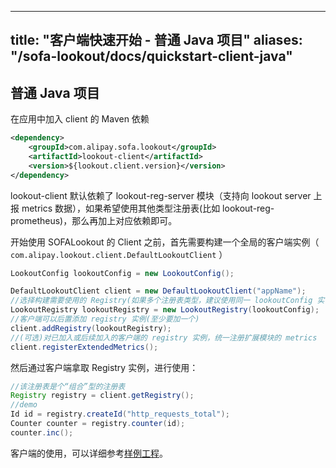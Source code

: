 
---

title: "客户端快速开始 - 普通 Java 项目"
aliases: "/sofa-lookout/docs/quickstart-client-java"
---

## 普通 Java 项目

在应用中加入 client 的 Maven 依赖

```xml
<dependency>    
    <groupId>com.alipay.sofa.lookout</groupId>
    <artifactId>lookout-client</artifactId>
    <version>${lookout.client.version}</version>
</dependency>
```

lookout-client 默认依赖了 lookout-reg-server 模块（支持向 lookout server 上报 metrics 数据），如果希望使用其他类型注册表(比如 lookout-reg-prometheus)，那么再加上对应依赖即可。

开始使用 SOFALookout 的 Client 之前，首先需要构建一个全局的客户端实例（ `com.alipay.lookout.client.DefaultLookoutClient` ）

```java
LookoutConfig lookoutConfig = new LookoutConfig();

DefaultLookoutClient client = new DefaultLookoutClient("appName");
//选择构建需要使用的 Registry(如果多个注册表类型，建议使用同一 lookoutConfig 实例，便于集中管理)
LookoutRegistry lookoutRegistry = new LookoutRegistry(lookoutConfig);
//客户端可以后置添加 registry 实例(至少要加一个)
client.addRegistry(lookoutRegistry);
//(可选)对已加入或后续加入的客户端的 registry 实例，统一注册扩展模块的 metrics
client.registerExtendedMetrics();
```

然后通过客户端拿取 Registry 实例，进行使用：

```java
//该注册表是个“组合”型的注册表
Registry registry = client.getRegistry();
//demo
Id id = registry.createId("http_requests_total");
Counter counter = registry.counter(id);
counter.inc();
```

客户端的使用，可以详细参考[样例工程](https://github.com/sofastack/sofa-lookout/tree/master/samples/metrics/client/lookout-client-samples-java)。
